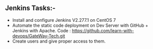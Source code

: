 Jenkins Tasks:-
---------------

- Install and configure Jenkins V2.277.1 on CentOS 7
- Automate the static code deployment on Dev Server with GitHub + Jenkins with Apache.
	Code : https://github.com/learn-with-devops/GateWay-Tech.git
- Create users and give proper access to them.

